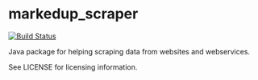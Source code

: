 # markedup_scraper 

[![Build Status](https://api.travis-ci.org/rovemonteux/markedup_scraper.svg?branch=master)](https://travis-ci.org/rovemonteux/markedup_scraper/)

Java package for helping scraping data from websites and webservices.

See LICENSE for licensing information. 	
